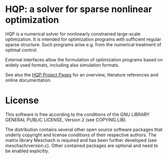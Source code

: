 # HQP: a solver for sparse nonlinear optimization

HQP is a numerical solver for nonlinearly constrained large-scale optimization. It is intended for optimization programs with sufficient regular sparse structure. Such programs arise e.g. from the numerical treatment of optimal control. 

External interfaces allow the formulation of optimization programs based on widely used formats, including also simulation formats.

See also the [HQP Project Pages](http://omuses.github.io/hqp/) for an overview, literature references and online documentation.

# License

This software is free according to the conditions of the GNU LIBRARY GENERAL PUBLIC LICENSE, Version 2 (see COPYING.LIB).

The distribution contains several other open source software packages that underly copyright and license conditions of their respective authors. The matrix library Meschach is required and has been further developed (see meschach/version.c). Other contained packages are optional and need to be enabled explicitly.
